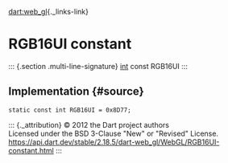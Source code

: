 [dart:web\_gl](../../dart-web_gl/dart-web_gl-library){._links-link}

RGB16UI constant
================

::: {.section .multi-line-signature}
[int](../../dart-core/int-class) const RGB16UI
:::

Implementation {#source}
--------------

``` {.language-dart data-language="dart"}
static const int RGB16UI = 0x8D77;
```

::: {._attribution}
© 2012 the Dart project authors\
Licensed under the BSD 3-Clause \"New\" or \"Revised\" License.\
<https://api.dart.dev/stable/2.18.5/dart-web_gl/WebGL/RGB16UI-constant.html>
:::
